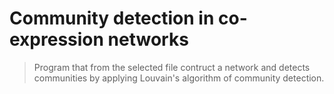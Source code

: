 # Community detection in co-expression networks

> Program that from the selected file contruct a network and detects communities by applying Louvain's algorithm of community detection. 
